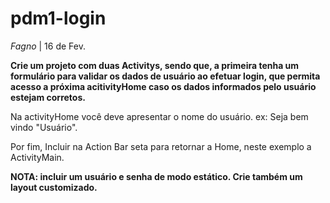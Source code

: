 # pdm1-login

_Fagno_
| 16 de Fev.

**Crie um projeto com duas Activitys, sendo que, a primeira tenha um formulário para validar os dados de usuário ao efetuar login, que permita acesso a próxima acitivityHome caso os dados informados pelo usuário estejam corretos.**

Na activityHome você deve apresentar o nome do usuário. ex: Seja bem vindo "Usuário".

Por fim, Incluir na Action Bar seta para retornar a Home, neste exemplo a ActivityMain.

**NOTA: incluir um usuário e senha de modo estático. Crie também um layout customizado.**